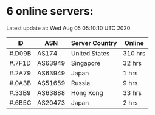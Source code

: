 # 6 online servers:

Latest update at: Wed Aug 05 05:10:10 UTC 2020

| ID | ASN | Server Country | Online |
| -- | --- | -------------- | ------ |
| #.D09B | AS174 | United States | 310 hrs |
| #.7F1D | AS63949 | Singapore | 32 hrs |
| #.2A79 | AS63949 | Japan | 1 hrs |
| #.0A3B | AS51659 | Russia | 9 hrs |
| #.33B9 | AS63888 | Hong Kong | 33 hrs |
| #.6B5C | AS20473 | Japan | 2 hrs |

